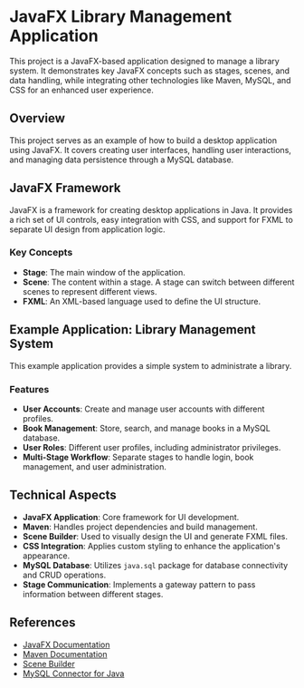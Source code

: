 # JavaFX Library Management Application

This project is a JavaFX-based application designed to manage a library system. It demonstrates key JavaFX concepts such as stages, scenes, and data handling, while integrating other technologies like Maven, MySQL, and CSS for an enhanced user experience.

## Overview

This project serves as an example of how to build a desktop application using JavaFX. It covers creating user interfaces, handling user interactions, and managing data persistence through a MySQL database.

## JavaFX Framework

JavaFX is a framework for creating desktop applications in Java. It provides a rich set of UI controls, easy integration with CSS, and support for FXML to separate UI design from application logic.

### Key Concepts

- **Stage**: The main window of the application.
- **Scene**: The content within a stage. A stage can switch between different scenes to represent different views.
- **FXML**: An XML-based language used to define the UI structure.

## Example Application: Library Management System

This example application provides a simple system to administrate a library.

### Features

- **User Accounts**: Create and manage user accounts with different profiles.
- **Book Management**: Store, search, and manage books in a MySQL database.
- **User Roles**: Different user profiles, including administrator privileges.
- **Multi-Stage Workflow**: Separate stages to handle login, book management, and user administration.

## Technical Aspects

- **JavaFX Application**: Core framework for UI development.
- **Maven**: Handles project dependencies and build management.
- **Scene Builder**: Used to visually design the UI and generate FXML files.
- **CSS Integration**: Applies custom styling to enhance the application's appearance.
- **MySQL Database**: Utilizes `java.sql` package for database connectivity and CRUD operations.
- **Stage Communication**: Implements a gateway pattern to pass information between different stages.

## References

- [JavaFX Documentation](https://openjfx.io/)
- [Maven Documentation](https://maven.apache.org/)
- [Scene Builder](https://gluonhq.com/products/scene-builder/)
- [MySQL Connector for Java](https://dev.mysql.com/downloads/connector/j/)
